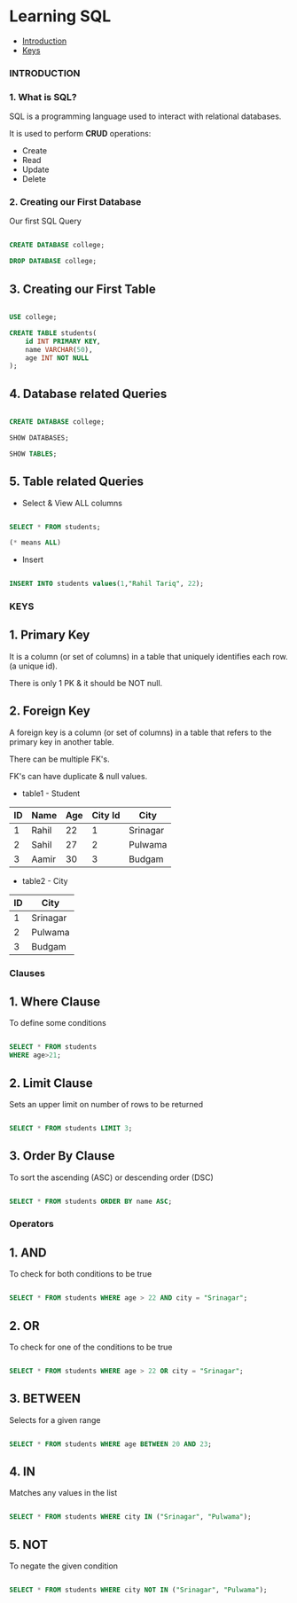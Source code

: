 # Learning SQL

- [Introduction](#introduction)
- [Keys](#keys)

### INTRODUCTION

### 1. What is SQL?

SQL is a programming language used to interact with relational databases.

It is used to perform **CRUD** operations:
- Create
- Read
- Update
- Delete

### 2. Creating our First Database

Our first SQL Query

```SQL

CREATE DATABASE college;

DROP DATABASE college;

```

## 3. Creating our First Table

```SQL

USE college;

CREATE TABLE students(
    id INT PRIMARY KEY,
    name VARCHAR(50),
    age INT NOT NULL
);

```

## 4. Database related Queries

```SQL

CREATE DATABASE college;

SHOW DATABASES;

SHOW TABLES;

```

## 5. Table related Queries

- Select & View ALL columns

```SQL

SELECT * FROM students;

(* means ALL)

```

- Insert

```SQL

INSERT INTO students values(1,"Rahil Tariq", 22);

```

### KEYS

## 1. Primary Key

It is a column (or set of columns) in a table that uniquely identifies each row. (a unique id).

There is only 1 PK & it should be NOT null.

## 2. Foreign Key

A foreign key is a column (or set of columns) in a table that refers to the primary key in another table.

There can be multiple FK's.

FK's can have duplicate & null values.

- table1 - Student

| ID | Name | Age | City Id |   City    |
|----|------|------|---------|----------|
| 1  | Rahil | 22  |    1    | Srinagar |
| 2  | Sahil | 27  |    2    | Pulwama  |
| 3  | Aamir | 30  |    3    | Budgam   |

- table2 - City

| ID |   City   |
|----|--------- |
| 1  | Srinagar |
| 2  | Pulwama  |
| 3  | Budgam   |

### Clauses

## 1. Where Clause

To define some conditions

```SQL

SELECT * FROM students
WHERE age>21;

```

## 2. Limit Clause

Sets an upper limit on number of rows to be returned

```SQL

SELECT * FROM students LIMIT 3;

```

## 3. Order By Clause

To sort the ascending (ASC) or descending order (DSC)

```SQL

SELECT * FROM students ORDER BY name ASC;

```

### Operators

## 1. AND

To check for both conditions to be true

```SQL

SELECT * FROM students WHERE age > 22 AND city = "Srinagar";

```

## 2. OR

To check for one of the conditions to be true

```SQL

SELECT * FROM students WHERE age > 22 OR city = "Srinagar";

```

## 3. BETWEEN

Selects for a given range

```SQL

SELECT * FROM students WHERE age BETWEEN 20 AND 23;

```

## 4. IN

Matches any values in the list

```SQL

SELECT * FROM students WHERE city IN ("Srinagar", "Pulwama");

```

## 5. NOT

To negate the given condition

```SQL

SELECT * FROM students WHERE city NOT IN ("Srinagar", "Pulwama");

```